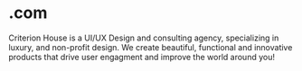 # .com
Criterion House is a UI/UX Design and consulting agency, specializing in luxury, and non-profit design. We create beautiful, functional and innovative products that drive user engagment and improve the world around you!

